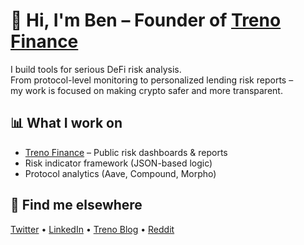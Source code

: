 # 👋 Hi, I'm Ben – Founder of [Treno Finance](https://treno.finance)

I build tools for serious DeFi risk analysis.  
From protocol-level monitoring to personalized lending risk reports –  
my work is focused on making crypto safer and more transparent.

## 📊 What I work on

- [Treno Finance](https://treno.finance) – Public risk dashboards & reports
- Risk indicator framework (JSON-based logic)
- Protocol analytics (Aave, Compound, Morpho)

## 📡 Find me elsewhere

[Twitter](https://twitter.com/BenFightsRisk) • [LinkedIn](https://www.linkedin.com/in/dein-profil) • [Treno Blog](https://treno.finance/blog) • [Reddit](https://www.reddit.com/user/cloudwalker187/)
